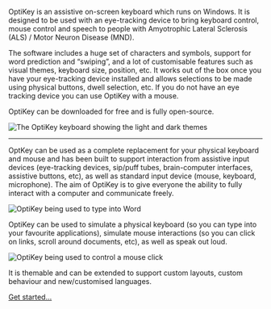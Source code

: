 OptiKey is an assistive on-screen keyboard which runs on Windows. It is designed to be used with an eye-tracking device to bring keyboard control, mouse control and speech to people with Amyotrophic Lateral Sclerosis (ALS) / Motor Neuron Disease (MND).

The software includes a huge set of characters and symbols, support for word prediction and “swiping”, and a lot of customisable features such as visual themes, keyboard size, position, etc. It works out of the box once you have your eye-tracking device installed and allows selections to be made using physical buttons, dwell selection, etc. If you do not have an eye tracking device you can use OptiKey with a mouse.

OptiKey can be downloaded for free and is fully open-source.

![The OptiKey keyboard showing the light and dark themes](http://juliussweetland.github.io/OptiKey/images/Keyboards_Alpha_Showing_Light_And_Dark_Themes.png)

---

OptKey can be used as a complete replacement for your physical keyboard and mouse and has been built to support interaction from assistive input devices (eye-tracking devices, sip/puff tubes, brain-computer interfaces, assistive buttons, etc), as well as standard input device (mouse, keyboard, microphone). The aim of OptiKey is to give everyone the ability to fully interact with a computer and communicate freely.

![OptiKey being used to type into Word](http://juliussweetland.github.io/OptiKey/images/Typing_Into_Word.png)

OptiKey can be used to simulate a physical keyboard (so you can type into your favourite applications), simulate mouse interactions (so you can click on links, scroll around documents, etc), as well as speak out loud.

![OptiKey being used to control a mouse click](http://juliussweetland.github.io/OptiKey/images/Clicking_On_Magnified_Folder.png)

It is themable and can be extended to support custom layouts, custom behaviour and new/customised languages.

[Get started...](https://github.com/JuliusSweetland/OptiKey/wiki/Get-Started)